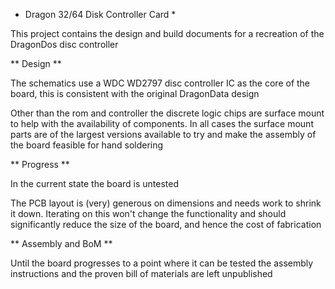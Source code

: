 * Dragon 32/64 Disk Controller Card *

This project contains the design and build
documents for a recreation of the DragonDos
disc controller

** Design **

The schematics use a WDC WD2797 disc controller
IC as the core of the board, this is consistent
with the original DragonData design

Other than the rom and controller the discrete
logic chips are surface mount to help with the
availability of components. In all cases the
surface mount parts are of the largest versions
available to try and make the assembly of the
board feasible for hand soldering

** Progress **

In the current state the board is untested

The PCB layout is (very) generous on dimensions
and needs work to shrink it down. Iterating on
this won't change the functionality and should
significantly reduce the size of the board, and
hence the cost of fabrication

** Assembly and BoM **

Until the board progresses to a point where it
can be tested the assembly instructions and the
proven bill of materials are left unpublished
